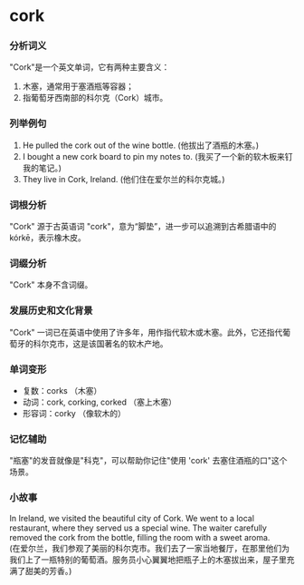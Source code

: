 # cork

### 分析词义

  

"Cork"是一个英文单词，它有两种主要含义：

  

1.  木塞，通常用于塞酒瓶等容器；
2.  指葡萄牙西南部的科尔克（Cork）城市。

  

### 列举例句

  

1.  He pulled the cork out of the wine bottle. (他拔出了酒瓶的木塞。)
2.  I bought a new cork board to pin my notes to. (我买了一个新的软木板来钉我的笔记。)
3.  They live in Cork, Ireland. (他们住在爱尔兰的科尔克城。)

  

### 词根分析

  

"Cork" 源于古英语词 "cork"，意为“脚垫”，进一步可以追溯到古希腊语中的 kórkē，表示橡木皮。

  

### 词缀分析

  

"Cork" 本身不含词缀。

  

### 发展历史和文化背景

  

"Cork" 一词已在英语中使用了许多年，用作指代软木或木塞。此外，它还指代葡萄牙的科尔克市，这是该国著名的软木产地。

  

### 单词变形

  

*   复数：corks （木塞）
*   动词：cork, corking, corked （塞上木塞）
*   形容词：corky （像软木的）

  

### 记忆辅助

  

"瓶塞"的发音就像是"科克"，可以帮助你记住"使用 'cork' 去塞住酒瓶的口"这个场景。

  

### 小故事

  

In Ireland, we visited the beautiful city of Cork. We went to a local restaurant, where they served us a special wine. The waiter carefully removed the cork from the bottle, filling the room with a sweet aroma.  
(在爱尔兰，我们参观了美丽的科尔克市。我们去了一家当地餐厅，在那里他们为我们上了一瓶特别的葡萄酒。服务员小心翼翼地把瓶子上的木塞拔出来，屋子里充满了甜美的芳香。)
